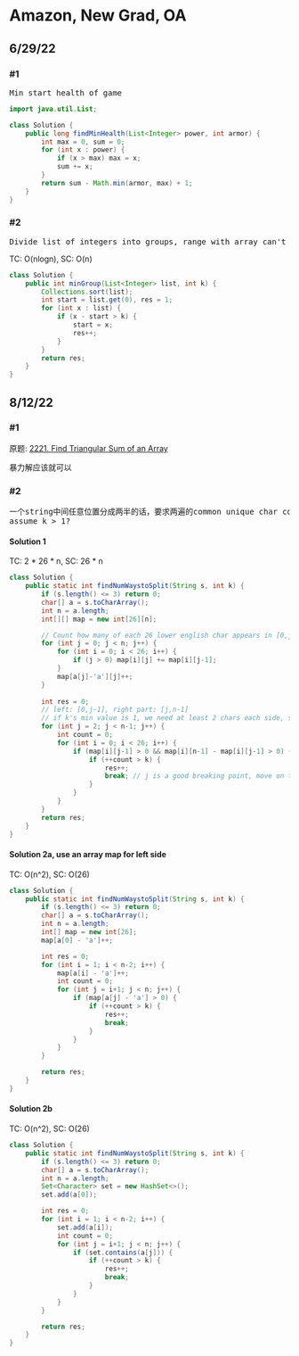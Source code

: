 # Amazon, New Grad, OA

## 6/29/22
### #1
<pre>
Min start health of game</pre>

```java
import java.util.List;

class Solution {
    public long findMinHealth(List<Integer> power, int armor) {
        int max = 0, sum = 0;
        for (int x : power) {
            if (x > max) max = x;
            sum += x;
        }
        return sum - Math.min(armor, max) + 1;
    }
}
```
### #2
<pre>
Divide list of integers into groups, range with array can't exceed k</pre>
TC: O(nlogn), SC: O(n)
```java
class Solution {
    public int minGroup(List<Integer> list, int k) {
        Collections.sort(list);
        int start = list.get(0), res = 1;
        for (int x : list) {
            if (x - start > k) {
                start = x;
                res++;
            }
        }
        return res;
    }
}
```

## 8/12/22
### #1
原题: [2221. Find Triangular Sum of an Array](https://leetcode.com/problems/find-triangular-sum-of-an-array/)

暴力解应该就可以

### #2
<pre>
一个string中间任意位置分成两半的话，要求两遍的common unique char count > k,
assume k > 1?
</pre>

#### Solution 1
TC: 2 * 26 * n, SC: 26 * n
```java
class Solution {
    public static int findNumWaystoSplit(String s, int k) {
        if (s.length() <= 3) return 0;
        char[] a = s.toCharArray();
        int n = a.length;
        int[][] map = new int[26][n];

        // Count how many of each 26 lower english char appears in [0,j] 
        for (int j = 0; j < n; j++) {
            for (int i = 0; i < 26; i++) {
                if (j > 0) map[i][j] += map[i][j-1];
            }
            map[a[j]-'a'][j]++;
        }
        
        int res = 0;
        // left: [0,j-1], right part: [j,n-1]
        // if k's min value is 1, we need at least 2 chars each side, so scan bound: [2,n-1)
        for (int j = 2; j < n-1; j++) {
            int count = 0;
            for (int i = 0; i < 26; i++) {
                if (map[i][j-1] > 0 && map[i][n-1] - map[i][j-1] > 0) {
                    if (++count > k) {
                        res++;
                        break; // j is a good breaking point, move on to next
                    }
                }
            }
        }
        return res;
    }
}
```
#### Solution 2a, use an array map for left side
TC: O(n^2), SC: O(26)
```java
class Solution {
    public static int findNumWaystoSplit(String s, int k) {
        if (s.length() <= 3) return 0;
        char[] a = s.toCharArray();
        int n = a.length;
        int[] map = new int[26];
        map[a[0] - 'a']++;

        int res = 0;
        for (int i = 1; i < n-2; i++) {
            map[a[i] - 'a']++;
            int count = 0;
            for (int j = i+1; j < n; j++) {
                if (map[a[j] - 'a'] > 0) {
                    if (++count > k) {
                        res++;
                        break;
                    }
                }
            }
        }

        return res;
    }
}
```

#### Solution 2b
TC: O(n^2), SC: O(26)
```java
class Solution {
    public static int findNumWaystoSplit(String s, int k) {
        if (s.length() <= 3) return 0;
        char[] a = s.toCharArray();
        int n = a.length;
        Set<Character> set = new HashSet<>();
        set.add(a[0]);

        int res = 0;
        for (int i = 1; i < n-2; i++) {
            set.add(a[i]);
            int count = 0;
            for (int j = i+1; j < n; j++) {
                if (set.contains(a[j])) {
                    if (++count > k) {
                        res++;
                        break;
                    }
                }
            }
        }

        return res;
    }
}
```